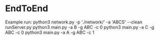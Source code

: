 # EndToEnd
Example run:
 python3 network.py -p './network/' -a 'ABCS' --clean
 runServer.py 
 python3 main.py -a B -g ABC -c 0
 python3 main.py -a C -g ABC -c 0
  python3 main.py -a A -g ABC -c 1